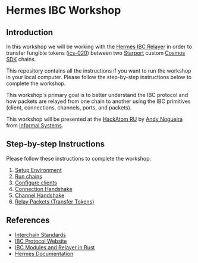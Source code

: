 # Hermes IBC Workshop

## Introduction

In this workshop we will be working with the [Hermes IBC Relayer](https://hermes.informal.systems) in order to transfer fungible tokens ([ics-020](https://github.com/cosmos/ics/tree/master/spec/ics-020-fungible-token-transfer)) between two [Starport](https://github.com/tendermint/starport) custom [Cosmos SDK](https://github.com/cosmos/cosmos-sdk) chains.

This repository contains all the instructions if you want to run the workshop in your local computer. Please follow the step-by-step instructions below to complete the workshop.

This workshop's primary goal is to better understand the IBC protocol and how packets are relayed from one chain to another using the IBC primitives (client, connections, channels, ports, and packets).

This workshop will be presented at the [HackAtom RU](https://hackatom-ru.devpost.com/) by [Andy Nogueira](https://github.com/andynog) from [Informal Systems](https://informal.systems).

## Step-by-step Instructions

Please follow these instructions to complete the workshop:

1. [Setup Environment](./docs/setup.md)
2. [Run chains](./docs/chains.md)
3. [Configure clients](./docs/clients.md)
4. [Connection Handshake](./docs/connection_handshake.md)
5. [Channel Handshake](./docs/channel_handshake.md)
6. [Relay Packets (Transfer Tokens)](./docs/relay.md) 

## References

*  [Interchain Standards](https://github.com/cosmos/ics)
* [IBC Protocol Website](https://ibcprotocol.org)
* [IBC Modules and Relayer in Rust](https://github.com/informalsystems/ibc-rs)
* [Hermes Documentation](https://hermes.informal.systems)

